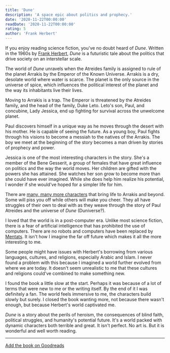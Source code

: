 ```yaml
---
title: 'Dune'
description: 'A space epic about politics and prophecy.'
date: '2020-11-22T00:00:00'
readDate: '2020-11-22T00:00:00'
rating: 5
author: 'Frank Herbert'
---
```


If you enjoy reading science fiction, you've no doubt heard of *Dune*. Written in the 1960s by [Frank Herbert](https://en.wikipedia.org/wiki/Frank_Herbert), *Dune* is a futuristic tale about the politics that drive society on an interstellar scale.

The world of *Dune* unravels when the Atreides family is assigned to rule of the planet Arrakis by the Emperor of the Known Universe. Arrakis is a dry, desolate world where water is scarce. The planet is the only source in the universe of spice, which influences the political interest of the planet and the way its inhabitants live their lives.

Moving to Arrakis is a trap. The Emperor is threatened by the Atreides family, and the head of the family, Duke Leto. Leto's son, Paul, and concubine, Lady Jessica, end up fighting for survival across the unwelcome planet.

Paul discovers himself in a unique way as he moves through the desert with his mother. He is capable of seeing the future. As a young boy, Paul fights through his visions to become a messiah to the natives of the Arrakis. The boy we meet at the beginning of the story becomes a man driven by stories of prophecy and power.

Jessica is one of the most interesting characters in the story. She's a member of the Bene Gesserit, a group of females that have great influence on politics and the way the world moves. Her children are gifted with the powers she has attained. She watches her son grow to become more than she could have ever imagined. While she does help him realize his potential, I wonder if she would've hoped for a simpler life for him.

There are [many, many more characters](https://en.wikipedia.org/wiki/List_of_Dune_characters) that bring life to Arrakis and beyond. Some will piss you off while others will make you cheer. They all have struggles of their own to deal with as they weave through the story of Paul Atreides and the universe of *Dune* (Duniverse?).

I loved that the world is in a post-computer era. Unlike most science fiction, there is a fear of artificial intelligence that has prohibited the use of computers. There are no robots and computers have been replaced by [Mentats](https://en.wikipedia.org/wiki/Organizations_of_the_Dune_universe#Mentats). It isn't how I imagine the far off future which makes it all the more interesting to me.

Some people might have issues with Herbert's borrowing from various languages, cultures, and religions, especially Arabic and Islam. I never found a problem with this because I imagined a world further evolved from where we are today. It doesn't seem unrealistic to me that these cultures and religions could've combined to make something new.

I found the book a little slow at the start. Perhaps it was because of a lot of terms that were new to me or the writing itself. By the end of it I was definitely a fan. The world feels immersive to me, the characters build slowly but surely. I closed the book wanting more, not because there wasn't enough, but because Herbert's world captivated me.

*Dune* is a story about the perils of heroism, the consequences of blind faith, political struggles, and humanity's potential future. It's a world packed with dynamic characters both terrible and great. It isn't perfect. No art is. But it is wonderful and well worth reading.

---

[Add the book on Goodreads](https://www.goodreads.com/book/show/44767458-dune)